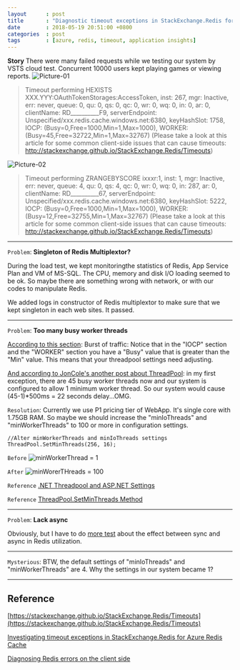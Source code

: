 ```yaml
---
layout      : post
title       : "Diagnostic timeout exceptions in StackExchange.Redis for Azure Redis Cache"
date        : 2018-05-19 20:51:00 +0800
categories  : post
tags        : [azure, redis, timeout, application insights]
---
```


**Story**
There were many failed requests while we testing our system by VSTS cloud test. Concurrent 10000 users kept playing games or viewing reports.
![Picture-01](https://2.bp.blogspot.com/-vtXs8coCoXg/Wv_I92kcKjI/AAAAAAAAUaU/tKeRGJ_QT2YmBwJ-6EH2zSbmHfbayCkfwCLcBGAs/s1600/Diagnostic-timeout-exceptions-for-redis-01.png)
>Timeout performing HEXISTS XXX.YYY:OAuthTokenStorages:AccessToken, inst: 267, mgr: Inactive, err: never, queue: 0, qu: 0, qs: 0, qc: 0, wr: 0, wq: 0, in: 0, ar: 0, clientName: RD__________F9, serverEndpoint: Unspecified/xxx.redis.cache.windows.net:6380, keyHashSlot: 1758, IOCP: (Busy=0,Free=1000,Min=1,Max=1000), WORKER: (Busy=45,Free=32722,Min=1,Max=32767) (Please take a look at this article for some common client-side issues that can cause timeouts: http://stackexchange.github.io/StackExchange.Redis/Timeouts) 

![Picture-02](https://4.bp.blogspot.com/-S4H1S4cWlcA/Wv_JcxvoYyI/AAAAAAAAUac/XBr29445ZcoclhYRukjB4bH-rFKMAC-kACLcBGAs/s1600/Diagnostic-timeout-exceptions-for-redis-02.png)
>Timeout performing ZRANGEBYSCORE ixxxr:1, inst: 1, mgr: Inactive, err: never, queue: 4, qu: 0, qs: 4, qc: 0, wr: 0, wq: 0, in: 287, ar: 0, clientName: RD__________67, serverEndpoint: Unspecified/xxx.redis.cache.windows.net:6380, keyHashSlot: 5222, IOCP: (Busy=0,Free=1000,Min=1,Max=1000), WORKER: (Busy=12,Free=32755,Min=1,Max=32767) (Please take a look at this article for some common client-side issues that can cause timeouts: http://stackexchange.github.io/StackExchange.Redis/Timeouts)
>
---

`Problem`: **Singleton of Redis Multiplextor?**

During the load test, we kept monitoringthe statistics of Redis, App Service Plan and VM of MS-SQL. The CPU, memory and disk I/O loading seemed to be ok. So maybe there are something wrong with network, or with our codes to manipulate Redis.

We added logs in constructor of Redis multiplextor to make sure that we kept singleton in each web sites. It passed.

---

`Problem`: **Too many busy worker threads**

[According to this section](https://gist.github.com/JonCole/db0e90bedeb3fc4823c2#burst-of-traffic): Burst of traffic: Notice that in the "IOCP" section and the "WORKER" section you have a "Busy" value that is greater than the "Min" value. This means that your threadpool settings need adjusting.

[And according to JonCole's another post about ThreadPool](https://gist.github.com/JonCole/e65411214030f0d823cb): in my first exception, there are 45 busy worker threads now and our system is configured to allow 1 minimum worker thread. So our system would cause (45-1)*500ms = 22 seconds delay...OMG.

`Resolution`: Currently we use P1 pricing tier of WebApp. It's single core with 1.75GB RAM. So maybe we should increase the "minIoThreads" and "minWorkerThreads" to 100 or more in configuration settings.
```csharp=
//Alter minWorkerThreads and minIoThreads settings
ThreadPool.SetMinThreads(256, 16);
```

`Before` ![minWorkerThread = 1](https://c1.staticflickr.com/1/882/41556068634_929899eb45_o_d.png)

`After` ![minWorerTHreads = 100](https://c1.staticflickr.com/1/829/42230321742_e658f7de18_o_d.png)

`Reference` [.NET Threadpool and ASP.NET Settings](https://github.com/projectkudu/kudu/wiki/Azure-Web-App-sandbox#net-threadpool-and-aspnet-settings)

`Reference` [ThreadPool.SetMinThreads Method](https://msdn.microsoft.com/en-us/library/system.threading.threadpool.setminthreads(v=vs.110).aspx)

---

`Problem`: **Lack async**

Obviously, but I have to do [more test](https://neofelisho.github.io/neofelisho.github.io/post/2018/05/22/2018-05-22-test-redis-sync-timeout.html) about the effect between sync and async in Redis utilization.

---

`Mysterious`: BTW, the default settings of "minIoThreads" and "minWorkerThreads" are 4. Why the settings in our system became 1? 

---

## Reference
[https://stackexchange.github.io/StackExchange.Redis/Timeouts](https://stackexchange.github.io/StackExchange.Redis/Timeouts)

[Investigating timeout exceptions in StackExchange.Redis for Azure Redis Cache](https://azure.microsoft.com/zh-tw/blog/investigating-timeout-exceptions-in-stackexchange-redis-for-azure-redis-cache/)

[Diagnosing Redis errors on the client side](https://gist.github.com/JonCole/db0e90bedeb3fc4823c2)